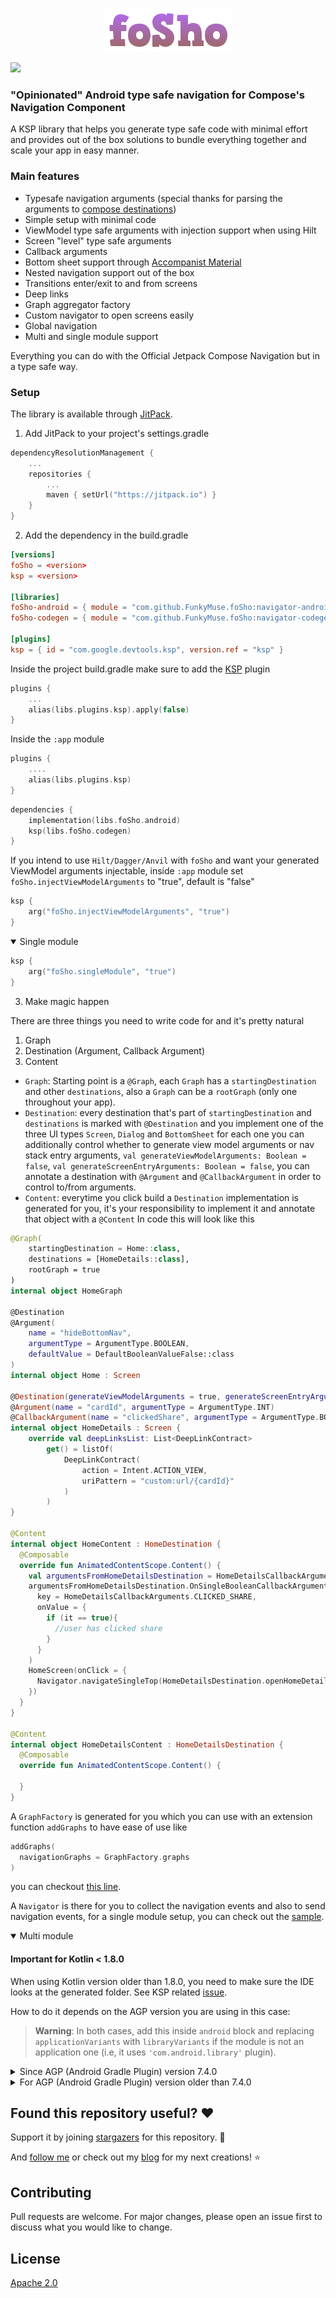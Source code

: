 <p align="center"> 
   <img src="https://raw.githubusercontent.com/FunkyMuse/foSho/main/foSho.png"/> 
</p>


[![](https://jitpack.io/v/FunkyMuse/foSho.svg)](https://jitpack.io/#FunkyMuse/foSho)

### "Opinionated" Android type safe navigation for Compose's Navigation Component

A KSP library that helps you generate type safe code with minimal effort and provides out of the box solutions to bundle everything together and scale your app in easy manner.

### Main features
- Typesafe navigation arguments (special thanks for parsing the arguments to [compose destinations](https://github.com/raamcosta/compose-destinations))
- Simple setup with minimal code
- ViewModel type safe arguments with injection support when using Hilt
- Screen "level" type safe arguments
- Callback arguments
- Bottom sheet support through [Accompanist Material](https://github.com/google/accompanist/tree/main/navigation-material)
- Nested navigation support out of the box
- Transitions enter/exit to and from screens
- Deep links
- Graph aggregator factory
- Custom navigator to open screens easily
- Global navigation
- Multi and single module support

Everything you can do with the Official Jetpack Compose Navigation but in a type safe way.

### Setup
The library is available through [JitPack](https://jitpack.io/).

1. Add JitPack to your project's settings.gradle
```kotlin
dependencyResolutionManagement {
    ...
    repositories {
        ...
        maven { setUrl("https://jitpack.io") }
    }
}
```

2. Add the dependency in the build.gradle
```toml
[versions]
foSho = <version>
ksp = <version>

[libraries]
foSho-android = { module = "com.github.FunkyMuse.foSho:navigator-android", version.ref = "foSho" }
foSho-codegen = { module = "com.github.FunkyMuse.foSho:navigator-codegen", version.ref = "foSho" }

[plugins]
ksp = { id = "com.google.devtools.ksp", version.ref = "ksp" }
```

Inside the project build.gradle make sure to add the [KSP](https://github.com/google/ksp) plugin
```kotlin
plugins {
    ...
    alias(libs.plugins.ksp).apply(false)
}
```
Inside the `:app` module
```kotlin
plugins {
    ....
    alias(libs.plugins.ksp)
}
```

```kotlin
dependencies {
    implementation(libs.foSho.android)
    ksp(libs.foSho.codegen)
}
```

If you intend to use `Hilt/Dagger/Anvil` with `foSho` and want your generated ViewModel arguments injectable,
inside `:app` module set `foSho.injectViewModelArguments` to "true", default is "false"
```kotlin
ksp {
    arg("foSho.injectViewModelArguments", "true")
}
```

<details open>
  <summary>Single module</summary>

```kotlin
ksp {
    arg("foSho.singleModule", "true")
}
```

</details>

3. Make magic happen

There are three things you need to write code for and it's pretty natural
1. Graph
2. Destination (Argument, Callback Argument)
3. Content

- `Graph`: Starting point is a `@Graph`, each `Graph` has a `startingDestination` and other `destinations`, also a `Graph` can be a `rootGraph` (only one throughout your app).
- `Destination`: every destination that's part of `startingDestination` and `destinations` is marked with `@Destination` and you implement one of the three UI types `Screen`, `Dialog` and `BottomSheet` for each one you can additionally control whether to generate view model arguments or nav stack entry arguments, `val generateViewModelArguments: Boolean = false`,
  `val generateScreenEntryArguments: Boolean = false`, you can annotate a destination with `@Argument` and `@CallbackArgument` in order to control to/from arguments.
- `Content`: everytime you click build a `Destination` implementation is generated for you, it's your responsibility to implement it and annotate that object with a `@Content`
In code this will look like this

```kotlin
@Graph(
    startingDestination = Home::class,
    destinations = [HomeDetails::class],
    rootGraph = true
)
internal object HomeGraph

@Destination
@Argument(
    name = "hideBottomNav",
    argumentType = ArgumentType.BOOLEAN,
    defaultValue = DefaultBooleanValueFalse::class
)
internal object Home : Screen

@Destination(generateViewModelArguments = true, generateScreenEntryArguments = false)
@Argument(name = "cardId", argumentType = ArgumentType.INT)
@CallbackArgument(name = "clickedShare", argumentType = ArgumentType.BOOLEAN)
internal object HomeDetails : Screen {
    override val deepLinksList: List<DeepLinkContract>
        get() = listOf(
            DeepLinkContract(
                action = Intent.ACTION_VIEW,
                uriPattern = "custom:url/{cardId}"
            )
        )
}

@Content
internal object HomeContent : HomeDestination {
  @Composable
  override fun AnimatedContentScope.Content() {
    val argumentsFromHomeDetailsDestination = HomeDetailsCallbackArguments.rememberHomeDetailsCallbackArguments()
    argumentsFromHomeDetailsDestination.OnSingleBooleanCallbackArgument(
      key = HomeDetailsCallbackArguments.CLICKED_SHARE,
      onValue = {
        if (it == true){
          //user has clicked share
        }
      }
    )
    HomeScreen(onClick = {
      Navigator.navigateSingleTop(HomeDetailsDestination.openHomeDetails(cardId = 42))
    })
  }
}

@Content
internal object HomeDetailsContent : HomeDetailsDestination {
  @Composable
  override fun AnimatedContentScope.Content() {

  }
}
```

A `GraphFactory` is generated for you which you can use with an extension function `addGraphs` to have ease of use like 
```kotlin
addGraphs(
  navigationGraphs = GraphFactory.graphs
)
```
you can checkout [this line](https://github.com/FunkyMuse/foSho/blob/365221e73e7aacdefd48b9fe84e9db0bec6c57c6/app/src/main/java/dev/funkymuse/fosho/sample/MainActivity.kt#L123).

A `Navigator` is there for you to collect the navigation events and also to send navigation events, for a single module setup, you can check out the [sample](https://github.com/FunkyMuse/foSho/tree/main/app).

<details open>
  <summary>Multi module</summary>


</details>

#### Important for Kotlin < 1.8.0

When using Kotlin version older than 1.8.0, you need to make sure the IDE looks at the generated folder.
See KSP related [issue](https://github.com/google/ksp/issues/37).

How to do it depends on the AGP version you are using in this case:

> **Warning**: In both cases, add this inside `android` block and replacing `applicationVariants` with `libraryVariants` if the module is not an application one (i.e, it uses `'com.android.library'` plugin).

<details><summary>Since AGP (Android Gradle Plugin) version 7.4.0</summary>  


* groovy - build.gradle(:module-name)

```gradle
applicationVariants.all { variant ->
    variant.addJavaSourceFoldersToModel(
            new File(buildDir, "generated/ksp/${variant.name}/kotlin")
    )
}
```


* kotlin - build.gradle.kts(:module-name)

```gradle
applicationVariants.all {
    addJavaSourceFoldersToModel(
        File(buildDir, "generated/ksp/$name/kotlin")
    )
}
```
</details>


<details><summary>For AGP (Android Gradle Plugin) version older than 7.4.0</summary>  

* groovy - build.gradle(:module-name)

```gradle
applicationVariants.all { variant ->
    kotlin.sourceSets {
        getByName(variant.name) {
            kotlin.srcDir("build/generated/ksp/${variant.name}/kotlin")
        }
    }
}
```

* kotlin - build.gradle.kts(:module-name)

```gradle
applicationVariants.all {
    kotlin.sourceSets {
        getByName(name) {
            kotlin.srcDir("build/generated/ksp/$name/kotlin")
        }
    }
}
```

</details>


## Found this repository useful? ❤️

Support it by joining [stargazers](https://github.com/FunkyMuse/foSho/stargazers) for this repository. 🌠

And [follow me](https://github.com/FunkyMuse) or check out my [blog](https://funkymuse.dev/) for my next creations! ⭐

## Contributing
Pull requests are welcome. For major changes, please open an issue first to discuss what you would like to change.

## License
[Apache 2.0](https://choosealicense.com/licenses/apache-2.0/)



